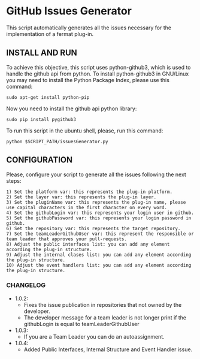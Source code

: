 # GitHub Issues Generator
This script automatically generates all the issues necessary for the implementation of a fermat plug-in.

## INSTALL AND RUN

 To achieve this objective, this script uses python-github3, which is used to handle the github api from python.
 To install python-github3 in GNU/Linux you may need to install the Python Package Index, please use this command:
 
```shell
sudo apt-get install python-pip
```
 
 Now you need to install the github api python library:
 
 ```shell
 sudo pip install pygithub3
 ```
 
	
To run this script in the ubuntu shell, please, run this command:
 
 ```shell
 python $SCRIPT_PATH/issuesGenerator.py
 ```

## CONFIGURATION

Please, configure your script to generate all the issues following the next steps:

	1) Set the platform var: this represents the plug-in platform.
	2) Set the layer var: this represents the plug-in layer.
	3) Set the pluginName var: this represents the plug-in name, please use capital characters in the first character on every word.
	4) Set the githubLogin var: this represents your login user in github.
	5) Set the githubPassword var: this represents your login password in github.
	6) Set the repository var: this represents the target repository.
	7) Set the teamLeaderGithubUser var: this represent the responsible or team leader that approves your pull-requests.
	8) Adjust the public interfaces list: you can add any element according the plug-in structure.
	9) Adjust the internal clases list: you can add any element according the plug-in structure.
	10) Adjust the event handlers list: you can add any element according the plug-in structure.

### CHANGELOG
* 1.0.2: 	
    * Fixes the issue publication in repositories that not owned by the developer.
    * The developer message for a team leader is not longer print if the githubLogin is equal to teamLeaderGithubUser
* 1.0.3:
    * If you are a Team Leader you can do an autoassignment.
* 1.0.4:
	* Added Public Interfaces, Internal Structure and Event Handler issue.